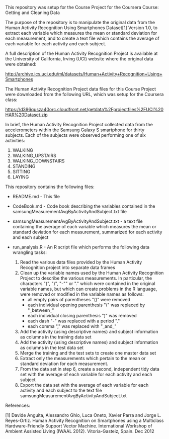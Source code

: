 This repository was setup for the Course Project for the Coursera Course: Getting and Cleaning Data

The purpose of the repository is to manipulate the original data from the Human Activity Recognition Using Smartphones Dataset[1]
Version 1.0, to extract each variable which measures the mean or standard deviation for each measurement, and to create a text file which contains the average of each variable for each activity and each subject.

A full description of the Human Activity Recognition Project is available at the University of California, Irving (UCI) website where the original data were obtained: 

http://archive.ics.uci.edu/ml/datasets/Human+Activity+Recognition+Using+Smartphones 

The Human Activity Recognition Project data files for this Course Project were downloaded from the following URL, which was setup for the Coursera class:

https://d396qusza40orc.cloudfront.net/getdata%2Fprojectfiles%2FUCI%20HAR%20Dataset.zip 

In brief, the Human Activity Recognition Project collected data from the accelerometers within the Samsung Galaxy S smartphone for thirty subjects.  Each of the subjects were observed performing one of six activities:

1. WALKING
2. WALKING_UPSTAIRS
3. WALKING_DOWNSTAIRS
4. STANDING
5. SITTING
6. LAYING


This repository contains the following files:

* README.md - This file
* CodeBook.md - Code book describing the variables contained in the samsungMeasurementAvgByActivityAndSubject.txt file
* samsungMeasurementAvgByActivityAndSubject.txt - a text file containing the average of each variable which measures the mean or standard deviation for each measurement, summarized for each activity and each subject
* run_analysis.R - An R script file which performs the following data wrangling tasks: 

    1. Read the various data files provided by the Human Activity Recognition project into separate data frames
    2. Clean up the variable names used by the Human Activity Recognition Project to describe the various measurements.  In particular, the characters "(", ")", "-"" or "." which were contained in the original variable names, but which can create problems in the R language, were removed or modified in the variable names as follows:
        + all empty pairs of parentheses "()" were removed
        + each individual opening parenthesis "(" was replaced by "\_between\_"
        + each individual closing parenthesis ")" was removed
        + each dash "-" was replaced with a period "."
        + each comma "," was replaced with "\_and\_"
    3. Add the activity (using descriptive names) and subject information as columns in the training data set
    4. Add the activity (using descriptive names) and subject information as columns in the test data set
    5. Merge the training and the test sets to create one master data set
    6. Extract only the measurements which pertain to the mean or standard deviation for each measurement. 
    7. From the data set in step 6, create a second, independent tidy data set with the average of each variable for each activity and each subject
    8. Export the data set with the average of each variable for each activity and each subject to the text file samsungMeasurementAvgByActivityAndSubject.txt



References:

[1] Davide Anguita, Alessandro Ghio, Luca Oneto, Xavier Parra and Jorge L. Reyes-Ortiz. Human Activity Recognition on Smartphones using a Multiclass Hardware-Friendly Support Vector Machine. International Workshop of Ambient Assisted Living (IWAAL 2012). Vitoria-Gasteiz, Spain. Dec 2012